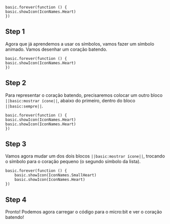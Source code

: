 ```template
basic.forever(function () {
basic.showIcon(IconNames.Heart)
})
```

## Step 1

Agora que já aprendemos a usar os símbolos, vamos fazer um símbolo animado.
Vamos desenhar um coração batendo.

```blocks
basic.forever(function () {
basic.showIcon(IconNames.Heart)
})
```

## Step 2

Para representar o coração batendo, precisaremos colocar um outro bloco
`||basic:mostrar ícone||`, abaixo do primeiro, dentro do bloco
`||basic:sempre||`.

```blocks
basic.forever(function () {
basic.showIcon(IconNames.Heart)
basic.showIcon(IconNames.Heart)
})
```

## Step 3

Vamos agora mudar um dos dois blocos `||basic:mostrar ícone||`, trocando
o símbolo para o coração pequeno (o segundo símbolo da lista).

```blocks
basic.forever(function () {
    basic.showIcon(IconNames.SmallHeart)
    basic.showIcon(IconNames.Heart)
})
```

## Step 4

Pronto! Podemos agora carregar o código para o micro:bit e ver o
coração batendo!
